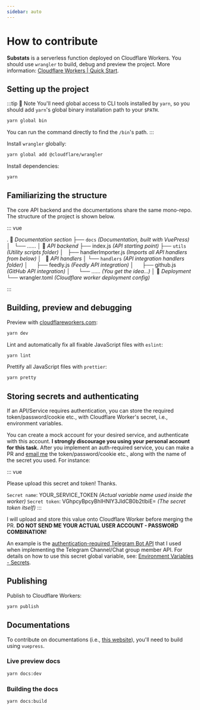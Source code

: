 ```yaml
---
sidebar: auto
---
```


# How to contribute

**Substats** is a serverless function deployed on Cloudflare Workers. You should use `wrangler` to build, debug and preview the project. More information: [Cloudflare Workers | Quick Start](https://developers.cloudflare.com/workers/quickstart).

## Setting up the project

:::tip 🚥 Note
You'll need global access to CLI tools installed by `yarn`, so you should add `yarn`'s global binary installation path to your `$PATH`.

```bash
yarn global bin
```

You can run the command directly to find the `/bin`'s path.
:::

Install `wrangler` globally:

```bash
yarn global add @cloudflare/wrangler
```

Install dependencies:

```bash
yarn
```

## Familiarizing the structure

The core API backend and the documentations share the same mono-repo. The structure of the project is shown below.

<!-- prettier-ignore-start -->
::: vue

.
📖 _Documentation section_
├── `docs`  _(Documentation, built with VuePress)_
│   └── ……
│
🚡 _API backend_
├── index.js _(API starting point)_
├── `utils` _(Utility scripts folder)_
│   ├── handlerImporter.js _(Imports all API handlers from below)_
│   🔑 _API handlers_
│   └── `handlers` _(API integration handlers folder)_
│       ├── feedly.js _(Feedly API integration)_
│       ├── github.js _(GitHub API integration)_
│       └── ……        _(You get the idea...)_
│
🚀 _Deployment_
└── wrangler.toml _(Cloudflare worker deployment config)_

:::
<!-- prettier-ignore-end -->

## Building, preview and debugging

Preview with [cloudflareworkers.com](https://cloudflareworkers.com):

```bash
yarn dev
```

Lint and automatically fix all fixable JavaScript files with `eslint`:

```bash
yarn lint
```

Prettify all JavaScript files with `prettier`:

```bash
yarn pretty
```

## Storing secrets and authenticating

If an API/Service requires authentication, you can store the required token/password/cookie etc., with Cloudflare Worker's secret, i.e., environment variables.

You can create a mock account for your desired service, and authenticate with this account. **I strongly discourage you using your personal account for this task.** After you implement an auth-required service, you can make a PR and [email me](mailto:spencerwoo98@gmail.com) the token/password/cookie etc., along with the name of the secret you used. For instance:

<!-- prettier-ignore-start -->
::: vue

<p style="margin-bottom: 0.01rem;">Please upload this secret and token! Thanks.</p>

`Secret name`: YOUR_SERVICE_TOKEN _(Actual variable name used inside the worker)_
`Secret token`: VGhpcyBpcyBhIHNlY3JldCB0b2tlbiE= _(The secret token itself)_
:::
<!-- prettier-ignore-end -->

I will upload and store this value onto Cloudflare Worker before merging the PR. **DO NOT SEND ME YOUR ACTUAL USER ACCOUNT - PASSWORD COMBINATION!**

An example is the [authentication-required Telegram Bot API](https://github.com/spencerwooo/Substats/blob/master/utils/handlers/telegram.js#L1-L14) that I used when implementing the Telegram Channel/Chat group member API. For details on how to use this secret global variable, see: [Environment Variables - Secrets](https://developers.cloudflare.com/workers/reference/apis/environment-variables/).

## Publishing <Badge text="admin" />

Publish to Cloudflare Workers:

```bash
yarn publish
```

## Documentations

To contribute on documentations (i.e., [this website](https://substats.spencerwoo.com)), you'll need to build using `vuepress`.

### Live preview docs

```bash
yarn docs:dev
```

### Building the docs

```bash
yarn docs:build
```
